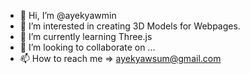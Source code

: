 - 👋 Hi, I’m @ayekyawmin
- 👀 I’m interested in creating 3D Models for Webpages.
- 🌱 I’m currently learning Three.js
- 💞️ I’m looking to collaborate on ...
- 📫 How to reach me => ayekyawsum@gmail.com

<!---
ayekyawmin/ayekyawmin is a ✨ special ✨ repository because its `README.md` (this file) appears on your GitHub profile.
You can click the Preview link to take a look at your changes.
--->
